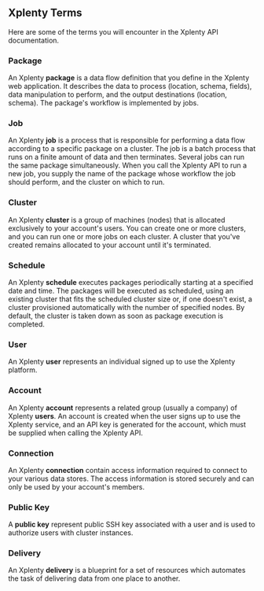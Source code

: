 ## Xplenty Terms

Here are some of the terms you will encounter in the Xplenty API documentation.

### Package

An Xplenty **package** is a data flow definition that you define in the Xplenty web application.
It describes the data to process (location, schema, fields), data manipulation to perform, and the output destinations (location, schema). The package's workflow is implemented by jobs.

### Job

An Xplenty **job** is a process that is responsible for performing a data flow according to a specific package on a cluster. The job is a batch process that runs on a finite amount of data and then terminates. Several jobs can run the same package simultaneously.
When you call the Xplenty API to run a new job, you supply the name of the package whose workflow the job should perform, and the cluster on which to run.

### Cluster

An Xplenty **cluster** is a group of machines (nodes) that is allocated exclusively to your account's users. You can create one or more clusters, and you can run one or more jobs on each cluster. A cluster that you've created remains allocated to your account until it's terminated.

### Schedule

An Xplenty **schedule** executes packages periodically starting at a specified date and time. The packages will be executed as scheduled, using an existing cluster that fits the scheduled cluster size or, if one doesn't exist, a cluster provisioned automatically with the number of specified nodes. By default, the cluster is taken down as soon as package execution is completed.

### User

An Xplenty **user** represents an individual signed up to use the Xplenty platform.

### Account 

An Xplenty **account** represents a related group (usually a company) of Xplenty **users**.
An account is created when the user signs up to use the Xplenty service, and an API key is generated for the account, which must be supplied when calling the Xplenty API.

### Connection

An Xplenty **connection** contain access information required to connect to your various data stores.
The access information is stored securely and can only be used by your account's members. 

### Public Key

A **public key** represent public SSH key associated with a user and is used to authorize users with cluster instances.

### Delivery

An Xplenty **delivery** is a blueprint for a set of resources which automates the task of delivering data from one place to another.
